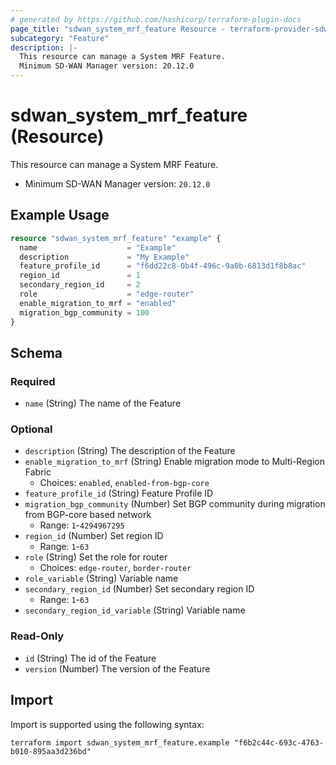 ```yaml
---
# generated by https://github.com/hashicorp/terraform-plugin-docs
page_title: "sdwan_system_mrf_feature Resource - terraform-provider-sdwan"
subcategory: "Feature"
description: |-
  This resource can manage a System MRF Feature.
  Minimum SD-WAN Manager version: 20.12.0
---
```


# sdwan_system_mrf_feature (Resource)

This resource can manage a System MRF Feature.
  - Minimum SD-WAN Manager version: `20.12.0`

## Example Usage

```terraform
resource "sdwan_system_mrf_feature" "example" {
  name                    = "Example"
  description             = "My Example"
  feature_profile_id      = "f6dd22c8-0b4f-496c-9a0b-6813d1f8b8ac"
  region_id               = 1
  secondary_region_id     = 2
  role                    = "edge-router"
  enable_migration_to_mrf = "enabled"
  migration_bgp_community = 100
}
```

<!-- schema generated by tfplugindocs -->
## Schema

### Required

- `name` (String) The name of the Feature

### Optional

- `description` (String) The description of the Feature
- `enable_migration_to_mrf` (String) Enable migration mode to Multi-Region Fabric
  - Choices: `enabled`, `enabled-from-bgp-core`
- `feature_profile_id` (String) Feature Profile ID
- `migration_bgp_community` (Number) Set BGP community during migration from BGP-core based network
  - Range: `1`-`4294967295`
- `region_id` (Number) Set region ID
  - Range: `1`-`63`
- `role` (String) Set the role for router
  - Choices: `edge-router`, `border-router`
- `role_variable` (String) Variable name
- `secondary_region_id` (Number) Set secondary region ID
  - Range: `1`-`63`
- `secondary_region_id_variable` (String) Variable name

### Read-Only

- `id` (String) The id of the Feature
- `version` (Number) The version of the Feature

## Import

Import is supported using the following syntax:

```shell
terraform import sdwan_system_mrf_feature.example "f6b2c44c-693c-4763-b010-895aa3d236bd"
```
